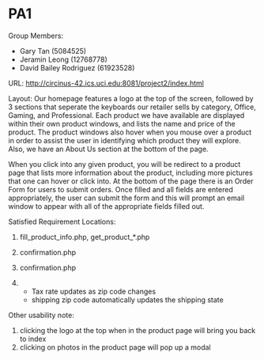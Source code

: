 # PA1
Group Members:
- Gary Tan (5084525) 
- Jeramin Leong (12768778)
- David Bailey Rodriguez (61923528)

URL: http://circinus-42.ics.uci.edu:8081/project2/index.html

Layout: Our homepage features a logo at the top of the screen, followed by 3 sections that seperate the keyboards our retailer sells by category, Office, Gaming, and Professional. Each product we have available are displayed within their own product windows, and lists the name and price of the product. The product windows also hover when you mouse over a product in order to assist the user in identifying which product they will explore. Also, we have an About Us section at the bottom of the page.

When you click into any given product, you will be redirect to a product page that lists more information about the product, including more pictures that one can hover or click into. At the bottom of the page there is an Order Form for users to submit orders. Once filled and all fields are entered appropriately, the user can submit the form and this will prompt an email window to appear with all of the appropriate fields filled out.

Satisfied Requirement Locations:

1. fill_product_info.php, get_product_*.php

2. confirmation.php
3. confirmation.php
4. - Tax rate updates as zip code changes
    - shipping zip code automatically updates the shipping state
    

Other usability note:

1. clicking the logo at the top when in the product page will bring you back to index
2. clicking on photos in the product page will pop up a modal
